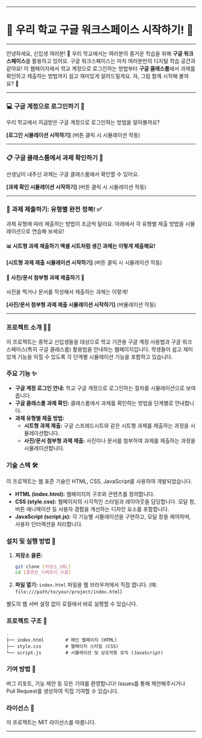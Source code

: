 -----

# 🏫 우리 학교 구글 워크스페이스 시작하기\! 🚀

-----

안녕하세요, 신입생 여러분\! 👋 우리 학교에서는 여러분의 즐거운 학습을 위해 **구글 워크스페이스**를 활용하고 있어요. 구글 워크스페이스는 마치 여러분만의 디지털 학습 공간과 같아요\! 이 웹페이지에서 학교 계정으로 로그인하는 방법부터 **구글 클래스룸**에서 과제를 확인하고 제출하는 방법까지 쉽고 재미있게 알려드릴게요. 자, 그럼 함께 시작해 볼까요? 🥳

-----

### 💻 구글 계정으로 로그인하기 🔑

우리 학교에서 지급받은 구글 계정으로 로그인하는 방법을 알아볼까요?

**[로그인 시뮬레이션 시작하기]** (버튼 클릭 시 시뮬레이션 작동)

-----

### 📋 구글 클래스룸에서 과제 확인하기 👀

선생님이 내주신 과제는 구글 클래스룸에서 확인할 수 있어요.

**[과제 확인 시뮬레이션 시작하기]** (버튼 클릭 시 시뮬레이션 작동)

-----

### 📝 과제 제출하기: 유형별 완전 정복\! ✅

과제 유형에 따라 제출하는 방법이 조금씩 달라요. 아래에서 각 유형별 제출 방법을 시뮬레이션으로 연습해 보세요\!

#### 📊 시트형 과제 제출하기 엑셀 시트처럼 생긴 과제는 이렇게 제출해요\!

**[시트형 과제 제출 시뮬레이션 시작하기]** (버튼 클릭 시 시뮬레이션 작동)

#### 📸 사진/문서 첨부형 과제 제출하기 📸

사진을 찍거나 문서를 작성해서 제출하는 과제는 이렇게\!

**[사진/문서 첨부형 과제 제출 시뮬레이션 시작하기]** (버뮬레이션 작동)

-----

### 프로젝트 소개 🧑‍💻

이 프로젝트는 중학교 신입생들을 대상으로 학교 기관용 구글 계정 사용법과 구글 워크스페이스(특히 구글 클래스룸) 활용법을 안내하는 웹페이지입니다. 학생들이 쉽고 재미있게 기능을 익힐 수 있도록 각 단계별 시뮬레이션 기능을 포함하고 있습니다.

### 주요 기능 ✨

  * **구글 계정 로그인 안내:** 학교 구글 계정으로 로그인하는 절차를 시뮬레이션으로 보여줍니다.
  * **구글 클래스룸 과제 확인:** 클래스룸에서 과제를 확인하는 방법을 단계별로 안내합니다.
  * **과제 유형별 제출 방법:**
      * **시트형 과제 제출:** 구글 스프레드시트와 같은 시트형 과제를 제출하는 과정을 시뮬레이션합니다.
      * **사진/문서 첨부형 과제 제출:** 사진이나 문서를 첨부하여 과제를 제출하는 과정을 시뮬레이션합니다.

### 기술 스택 🛠️

이 프로젝트는 웹 표준 기술인 HTML, CSS, JavaScript를 사용하여 개발되었습니다.

  * **HTML (index.html):** 웹페이지의 구조와 콘텐츠를 정의합니다.
  * **CSS (style.css):** 웹페이지의 시각적인 스타일과 레이아웃을 담당합니다. 모달 창, 버튼 애니메이션 등 사용자 경험을 개선하는 디자인 요소를 포함합니다.
  * **JavaScript (script.js):** 각 기능별 시뮬레이션을 구현하고, 모달 창을 제어하며, 사용자 인터랙션을 처리합니다.

### 설치 및 실행 방법 🚀

1.  **저장소 클론:**
    ```bash
    git clone [저장소_URL]
    cd [클론된_디렉토리_이름]
    ```
2.  **파일 열기:** `index.html` 파일을 웹 브라우저에서 직접 엽니다. (예: `file:///path/to/your/project/index.html`)

별도의 웹 서버 설정 없이 로컬에서 바로 실행할 수 있습니다.

### 프로젝트 구조 📂

```
.
├── index.html        # 메인 웹페이지 (HTML)
├── style.css         # 웹페이지 스타일 (CSS)
└── script.js         # 시뮬레이션 및 상호작용 로직 (JavaScript)
```

### 기여 방법 🤝

버그 리포트, 기능 제안 등 모든 기여를 환영합니다\! Issues를 통해 제안해주시거나 Pull Request를 생성하여 직접 기여할 수 있습니다.

### 라이선스 📄

이 프로젝트는 MIT 라이선스를 따릅니다.

-----
